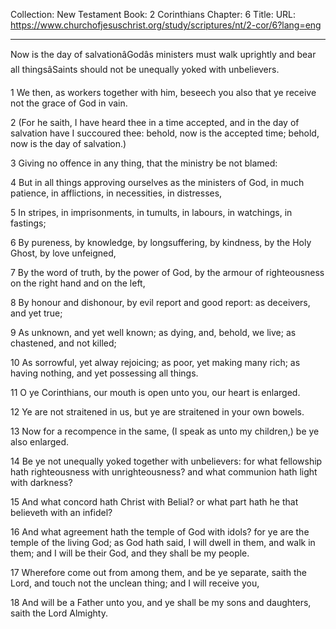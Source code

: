 Collection: New Testament
Book: 2 Corinthians
Chapter: 6
Title: 
URL: https://www.churchofjesuschrist.org/study/scriptures/nt/2-cor/6?lang=eng

---

Now is the day of salvationâGodâs ministers must walk uprightly and bear all thingsâSaints should not be unequally yoked with unbelievers.

1 We then, as workers together with him, beseech you also that ye receive not the grace of God in vain.

2 (For he saith, I have heard thee in a time accepted, and in the day of salvation have I succoured thee: behold, now is the accepted time; behold, now is the day of salvation.)

3 Giving no offence in any thing, that the ministry be not blamed:

4 But in all things approving ourselves as the ministers of God, in much patience, in afflictions, in necessities, in distresses,

5 In stripes, in imprisonments, in tumults, in labours, in watchings, in fastings;

6 By pureness, by knowledge, by longsuffering, by kindness, by the Holy Ghost, by love unfeigned,

7 By the word of truth, by the power of God, by the armour of righteousness on the right hand and on the left,

8 By honour and dishonour, by evil report and good report: as deceivers, and yet true;

9 As unknown, and yet well known; as dying, and, behold, we live; as chastened, and not killed;

10 As sorrowful, yet alway rejoicing; as poor, yet making many rich; as having nothing, and yet possessing all things.

11 O ye Corinthians, our mouth is open unto you, our heart is enlarged.

12 Ye are not straitened in us, but ye are straitened in your own bowels.

13 Now for a recompence in the same, (I speak as unto my children,) be ye also enlarged.

14 Be ye not unequally yoked together with unbelievers: for what fellowship hath righteousness with unrighteousness? and what communion hath light with darkness?

15 And what concord hath Christ with Belial? or what part hath he that believeth with an infidel?

16 And what agreement hath the temple of God with idols? for ye are the temple of the living God; as God hath said, I will dwell in them, and walk in them; and I will be their God, and they shall be my people.

17 Wherefore come out from among them, and be ye separate, saith the Lord, and touch not the unclean thing; and I will receive you,

18 And will be a Father unto you, and ye shall be my sons and daughters, saith the Lord Almighty.
